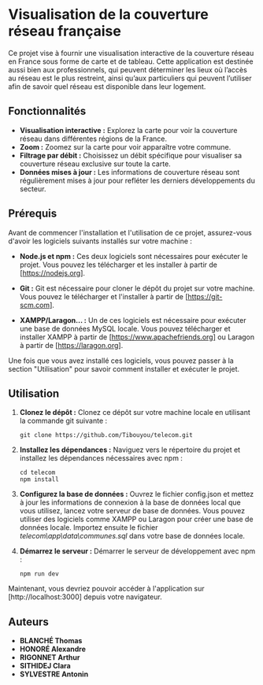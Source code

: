 
# Visualisation de la couverture réseau française

Ce projet vise à fournir une visualisation interactive de la couverture réseau en France sous forme de carte et de tableau. 
Cette application est destinée aussi bien aux professionnels, qui peuvent déterminer les lieux où l’accès au réseau est le plus restreint, ainsi qu’aux particuliers qui peuvent l’utiliser afin de savoir quel réseau est disponible dans leur logement.


## Fonctionnalités

- **Visualisation interactive :** Explorez la carte pour voir la couverture réseau dans différentes régions de la France.
- **Zoom :** Zoomez sur la carte pour voir apparaître votre commune. 
- **Filtrage par débit :** Choisissez un débit spécifique pour visualiser sa couverture réseau exclusive sur toute la carte. 
- **Données mises à jour :** Les informations de couverture réseau sont régulièrement mises à jour pour refléter les derniers développements du secteur.


## Prérequis

Avant de commencer l'installation et l'utilisation de ce projet, assurez-vous d'avoir les logiciels suivants installés sur votre machine :

- **Node.js et npm :** Ces deux logiciels sont nécessaires pour exécuter le projet. Vous pouvez les télécharger et les installer à partir de [https://nodejs.org].

- **Git :** Git est nécessaire pour cloner le dépôt du projet sur votre machine. Vous pouvez le télécharger et l'installer à partir de [https://git-scm.com].

- **XAMPP/Laragon... :** Un de ces logiciels est nécessaire pour exécuter une base de données MySQL locale. Vous pouvez télécharger et installer XAMPP à partir de [https://www.apachefriends.org] ou Laragon à partir de [https://laragon.org].

Une fois que vous avez installé ces logiciels, vous pouvez passer à la section "Utilisation" pour savoir comment installer et exécuter le projet.


## Utilisation


1. **Clonez le dépôt :** Clonez ce dépôt sur votre machine locale en utilisant la commande git suivante :

    ```
    git clone https://github.com/Tibouyou/telecom.git
    ```

2. **Installez les dépendances :** Naviguez vers le répertoire du projet et installez les dépendances nécessaires avec npm :
    
    ```
    cd telecom
    npm install
    ```

3. **Configurez la base de données :** Ouvrez le fichier config.json et mettez à jour les informations de connexion à la base de données local que vous utilisez, lancez votre serveur de base de données. Vous pouvez utiliser des logiciels comme XAMPP ou Laragon pour créer une base de données locale. Importez ensuite le fichier *telecom\app\data\communes.sql* dans votre base de données locale.

4. **Démarrez le serveur :** Démarrer le serveur de développement avec npm :
    
    ```
    npm run dev
    ```

Maintenant, vous devriez pouvoir accéder à l'application sur [http://localhost:3000] depuis votre navigateur.


## Auteurs

- **BLANCHÉ Thomas**
- **HONORÉ Alexandre**
- **RIGONNET Arthur**
- **SITHIDEJ Clara**
- **SYLVESTRE Antonin**
